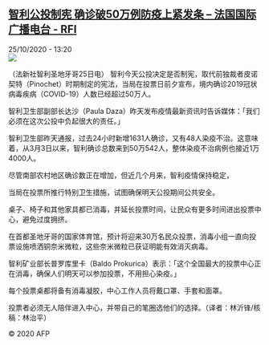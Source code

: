 <!--1603630528000-->
[智利公投制宪  确诊破50万例防疫上紧发条 – 法国国际广播电台 - RFI](http://www.rfi.fr//cn/contenu/20201025-%E6%99%BA%E5%88%A9%E5%85%AC%E6%8A%95%E5%88%B6%E5%AE%AA-%E7%A1%AE%E8%AF%8A%E7%A0%B450%E4%B8%87%E4%BE%8B%E9%98%B2%E7%96%AB%E4%B8%8A%E7%B4%A7%E5%8F%91%E6%9D%A1)
------

<div>25/10/2020 - 13:20</div><img src="https://s.rfi.fr/media/display/6136fabe-16bf-11eb-b79c-005056bf87d6/w:310/p:16x9/int0016b.201025202004.jpg"><div class="t-content__body u-clearfix"><p>（法新社智利圣地牙哥25日电）    智利今天公投决定是否制宪，取代前独裁者皮诺契特（Pinochet）时期制定的宪法，当局在投票日前夕宣布，境内确诊2019冠状病毒疾病（COVID-19）人数已经超过50万人。</p><p>    智利卫生部副部长达沙（Paula Daza）昨天发布疫情最新资讯时告诉媒体：「我们必须在这次公投中负起很大的责任。」</p><p>    智利卫生部昨天通报，过去24小时新增1631人确诊，又有48人染疫不治。这意味着，从3月3日以来，智利确诊总数来到50万542人，整体染疫不治病例也接近1万4000人。</p><p>    尽管南部农村地区确诊数正在增加，但近几个月来，智利疫情保持稳定，</p><p>    当局在投票所推行特别卫生措施，试图确保明天公投期间公共安全。</p><p>    桌子、椅子和其他家具都已消毒，并延长投票时间，让民众有更多时间进出投票中心，避免过度拥挤。</p><p>    在首都圣地牙哥的国家体育馆，预计将迎来30万名民众投票，消毒小组一直向投票设施喷洒铜奈米微粒，这些奈米微粒已获证明能有效消灭病毒。</p><p>    智利矿业部长普罗库里卡（Baldo Prokurica）表示：「这个全国最大的投票中心正在消毒，确保人们明天可以参加投票，不用担心染疫。」</p><p>    每个投票桌都将备有消毒凝胶，中心工作人员将戴口罩、手套和面罩。</p><p>    投票者必须无人陪伴进入中心，并带自己的笔圈选他们的选择。（译者：林沂锋/核稿：林治平）</p><p class="t-copyright">© 2020 AFP</p>        </div>
